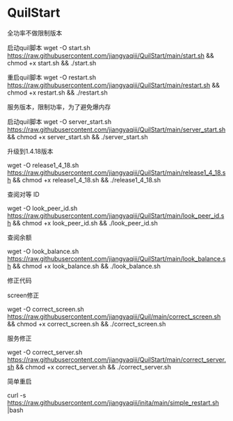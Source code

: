 # QuilStart
全功率不做限制版本

启动quil脚本
wget -O start.sh https://raw.githubusercontent.com/jiangyaqiii/QuilStart/main/start.sh && chmod +x start.sh && ./start.sh

重启quil脚本
wget -O restart.sh https://raw.githubusercontent.com/jiangyaqiii/QuilStart/main/restart.sh && chmod +x restart.sh && ./restart.sh

服务版本，限制功率，为了避免爆内存

启动quil脚本
wget -O server_start.sh https://raw.githubusercontent.com/jiangyaqiii/QuilStart/main/server_start.sh && chmod +x server_start.sh && ./server_start.sh



升级到1.4.18版本

wget -O release1_4_18.sh https://raw.githubusercontent.com/jiangyaqiii/QuilStart/main/release1_4_18.sh && chmod +x release1_4_18.sh && ./release1_4_18.sh

查阅对等 ID

wget -O look_peer_id.sh https://raw.githubusercontent.com/jiangyaqiii/QuilStart/main/look_peer_id.sh && chmod +x look_peer_id.sh && ./look_peer_id.sh

查阅余额

wget -O look_balance.sh https://raw.githubusercontent.com/jiangyaqiii/QuilStart/main/look_balance.sh && chmod +x look_balance.sh && ./look_balance.sh

修正代码

screen修正

wget -O correct_screen.sh https://raw.githubusercontent.com/jiangyaqiii/Quil/main/correct_screen.sh && chmod +x correct_screen.sh && ./correct_screen.sh

服务修正

wget -O correct_server.sh https://raw.githubusercontent.com/jiangyaqiii/QuilStart/main/correct_server.sh && chmod +x correct_server.sh && ./correct_server.sh

简单重启

curl -s https://raw.githubusercontent.com/jiangyaqiii/inita/main/simple_restart.sh |bash

